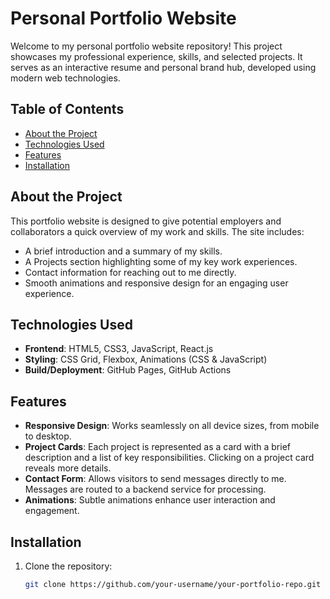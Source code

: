 # Personal Portfolio Website

Welcome to my personal portfolio website repository! This project showcases my professional experience, skills, and selected projects. It serves as an interactive resume and personal brand hub, developed using modern web technologies.

## Table of Contents
- [About the Project](#about-the-project)
- [Technologies Used](#technologies-used)
- [Features](#features)
- [Installation](#installation)

## About the Project
This portfolio website is designed to give potential employers and collaborators a quick overview of my work and skills. The site includes:
- A brief introduction and a summary of my skills.
- A Projects section highlighting some of my key work experiences.
- Contact information for reaching out to me directly.
- Smooth animations and responsive design for an engaging user experience.

## Technologies Used
- **Frontend**: HTML5, CSS3, JavaScript, React.js
- **Styling**: CSS Grid, Flexbox, Animations (CSS & JavaScript)
- **Build/Deployment**: GitHub Pages, GitHub Actions

## Features
- **Responsive Design**: Works seamlessly on all device sizes, from mobile to desktop.
- **Project Cards**: Each project is represented as a card with a brief description and a list of key responsibilities. Clicking on a project card reveals more details.
- **Contact Form**: Allows visitors to send messages directly to me. Messages are routed to a backend service for processing.
- **Animations**: Subtle animations enhance user interaction and engagement.

## Installation
1. Clone the repository:
   ```bash
   git clone https://github.com/your-username/your-portfolio-repo.git
